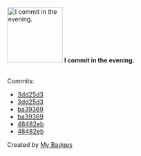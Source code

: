 <img src="https://github.com/my-badges/my-badges/blob/master/src/all-badges/time-of-commit/evening-commits.png?raw=true" alt="I commit in the evening." title="I commit in the evening." width="128">
<strong>I commit in the evening.</strong>
<br><br>

Commits:

- <a href="https://github.com/Abirdcfly/arcadia/commit/3dd25d3e965244051f75f0363acc99f1fe9c6fd2">3dd25d3</a>
- <a href="https://github.com/kubeagi/arcadia/commit/3dd25d3e965244051f75f0363acc99f1fe9c6fd2">3dd25d3</a>
- <a href="https://github.com/Abirdcfly/arcadia/commit/ba3936997ca89ea2b67334c4f3738954aea6ec53">ba39369</a>
- <a href="https://github.com/kubeagi/arcadia/commit/ba3936997ca89ea2b67334c4f3738954aea6ec53">ba39369</a>
- <a href="https://github.com/Abirdcfly/arcadia/commit/48482ebb81b41dbda6c51d286b212d86e0a37d2f">48482eb</a>
- <a href="https://github.com/kubeagi/arcadia/commit/48482ebb81b41dbda6c51d286b212d86e0a37d2f">48482eb</a>


Created by <a href="https://github.com/my-badges/my-badges">My Badges</a>